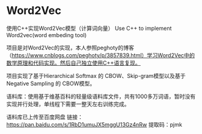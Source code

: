 # Word2Vec
使用C++实现Word2Vec模型（计算词向量） 
Use C++ to implement Word2vec(word embeding tool)


项目是对Word2Vec的实现，本人参照peghoty的博客（https://www.cnblogs.com/peghoty/p/3857839.html）学习Word2Vec中的数学原理和代码实现。然后自己独立使用C++语言复现。

项目实现了基于Hierarchical Softmax 的 CBOW、Skip-gram模型以及基于Negative Sampling 的 CBOW模型。

语料库：使用基于维基百科的轻量级语料库文件，共有1000多万词语，暂时没有实现并行处理，单线程下需要一整天左右训练完成。

语料库已上传至百度网盘
链接：https://pan.baidu.com/s/1RbD1umuJX5mggU13Gz4nRw 
提取码：pjmk
